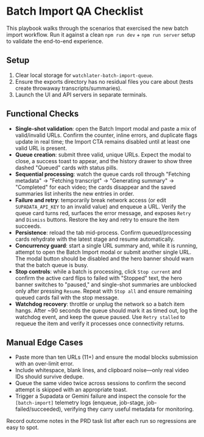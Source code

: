 # Batch Import QA Checklist

This playbook walks through the scenarios that exercised the new batch import workflow. Run it against a clean `npm run dev` + `npm run server` setup to validate the end-to-end experience.

## Setup
1. Clear local storage for `watchlater-batch-import-queue`.
2. Ensure the exports directory has no residual files you care about (tests create throwaway transcripts/summaries).
3. Launch the UI and API servers in separate terminals.

## Functional Checks
- **Single-shot validation**: open the Batch Import modal and paste a mix of valid/invalid URLs. Confirm the counter, inline errors, and duplicate flags update in real time; the Import CTA remains disabled until at least one valid URL is present.
- **Queue creation**: submit three valid, unique URLs. Expect the modal to close, a success toast to appear, and the history drawer to show three dashed "Queued" cards with status pills.
- **Sequential processing**: watch the queue cards roll through "Fetching metadata" → "Fetching transcript" → "Generating summary" → "Completed" for each video; the cards disappear and the saved summaries list inherits the new entries in order.
- **Failure and retry**: temporarily break network access (or edit `SUPADATA_API_KEY` to an invalid value) and enqueue a URL. Verify the queue card turns red, surfaces the error message, and exposes `Retry` and `Dismiss` buttons. Restore the key and retry to ensure the item succeeds.
- **Persistence**: reload the tab mid-process. Confirm queued/processing cards rehydrate with the latest stage and resume automatically.
- **Concurrency guard**: start a single URL summary and, while it is running, attempt to open the Batch Import modal or submit another single URL. The modal button should be disabled and the hero banner should warn that the batch queue is busy.
- **Stop controls**: while a batch is processing, click `Stop current` and confirm the active card flips to failed with "Stopped" text, the hero banner switches to "paused," and single-shot summaries are unblocked only after pressing `Resume`. Repeat with `Stop all` and ensure remaining queued cards fail with the stop message.
- **Watchdog recovery**: throttle or unplug the network so a batch item hangs. After ~90 seconds the queue should mark it as timed out, log the watchdog event, and keep the queue paused. Use `Retry stalled` to requeue the item and verify it processes once connectivity returns.

## Manual Edge Cases
- Paste more than ten URLs (11+) and ensure the modal blocks submission with an over-limit error.
- Include whitespace, blank lines, and clipboard noise—only real video IDs should survive dedupe.
- Queue the same video twice across sessions to confirm the second attempt is skipped with an appropriate toast.
- Trigger a Supadata or Gemini failure and inspect the console for the `[batch-import]` telemetry logs (enqueue, job-stage, job-failed/succeeded), verifying they carry useful metadata for monitoring.

Record outcome notes in the PRD task list after each run so regressions are easy to spot.
